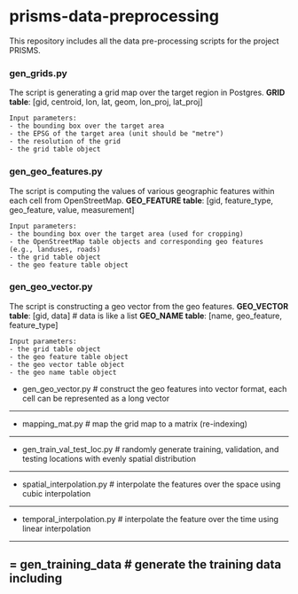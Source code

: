 # prisms-data-preprocessing
This repository includes all the data pre-processing scripts for the project PRISMS.

### gen_grids.py
The script is generating a grid map over the target region in Postgres.
__GRID table__: [gid, centroid, lon, lat, geom, lon_proj, lat_proj]
```
Input parameters:
- the bounding box over the target area
- the EPSG of the target area (unit should be "metre")
- the resolution of the grid
- the grid table object
```

### gen_geo_features.py
The script is computing the values of various geographic features within each cell from OpenStreetMap.
__GEO_FEATURE table__: [gid, feature_type, geo_feature, value, measurement]
```
Input parameters:
- the bounding box over the target area (used for cropping)
- the OpenStreetMap table objects and corresponding geo features (e.g., landuses, roads)
- the grid table object
- the geo feature table object
```

### gen_geo_vector.py
The script is constructing a geo vector from the geo features.
__GEO_VECTOR table__: [gid, data] # data is like a list
__GEO_NAME table__: [name, geo_feature, feature_type]
```
Input parameters:
- the grid table object
- the geo feature table object
- the geo vector table object
- the geo name table object
```


- gen_geo_vector.py  # construct the geo features into vector format, each cell can be represented as a long vector
------

- mapping_mat.py  # map the grid map to a matrix (re-indexing)
------

- gen_train_val_test_loc.py  # randomly generate training, validation, and testing locations with evenly spatial distribution
------

- spatial_interpolation.py  # interpolate the features over the space using cubic interpolation
------

- temporal_interpolation.py  # interpolate the feature over the time using linear interpolation
------

= gen_training_data  # generate the training data including
------
